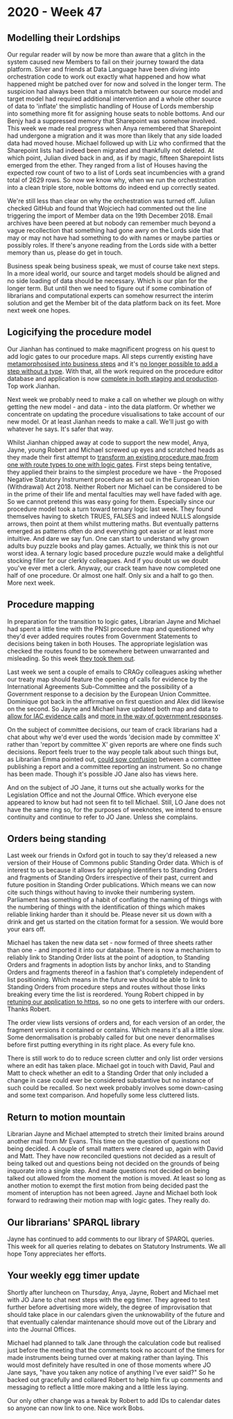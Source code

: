 # 2020 - Week 47

## Modelling their Lordships

Our regular reader will by now be more than aware that a glitch in the system caused new Members to fail on their journey toward the data platform. Silver and friends at Data Language have been diving into orchestration code to work out exactly what happened and how what happened might be patched over for now and solved in the longer term. The suspicion had always been that a mismatch between our source model and target model had required additional intervention and a whole other source of data to 'inflate' the simplistic handling of House of Lords membership into something more fit for assigning house seats to noble bottoms. And our Benjy had a suppressed memory that Sharepoint was somehow involved. This week we made real progress when Anya remembered that Sharepoint had undergone a migration and it was more than likely that any side loaded data had moved house. Michael followed up with Liz who confirmed that the Sharepoint lists had indeed been migrated and thankfully not deleted. At which point, Julian dived back in and, as if by magic, fifteen Sharepoint lists emerged from the ether. They ranged from a list of Houses having the expected row count of two to a list of Lords seat incumbencies with a grand total of 2629 rows. So now we know why, when we run the orchestration into a clean triple store, noble bottoms do indeed end up correctly seated.

We're still less than clear on why the orchestration was turned off. Julian checked GitHub and found that Wojciech had commented out the line triggering the import of Member data on the 19th December 2018. Email archives have been peered at but nobody can remember much beyond a vague recollection that something had gone awry on the Lords side that may or may not have had something to do with names or maybe parties or possibly roles. If there's anyone reading from the Lords side with a better memory than us, please do get in touch.

Business speak being business speak, we must of course take next steps. In a more ideal world, our source and target models should be aligned and no side loading of data should be necessary. Which is our plan for the longer term. But until then we need to figure out if some combination of librarians and computational experts can somehow resurrect the interim solution and get the Member bit of the data platform back on its feet. More next week one hopes.

## Logicifying the procedure model

Our Jianhan has continued to make magnificent progress on his quest to add logic gates to our procedure maps. All steps currently existing have [metamorphosised into business steps](https://trello.com/c/uLV6bJRQ/7-migration-make-every-existing-step-of-type-business-step-in-the-procedure-database-in-staging) and it's [no longer possible to add a step without a type](https://trello.com/c/DnPgQPID/8-make-proceduresteptypeid-not-null-by-default-in-staging). With that, all the work required on the procedure editor database and application is now [complete in both staging and production](https://trello.com/c/1tFtjt0C/34-release-procedure-editor-changes-in-staging-to-live-and-make-relevant-database-schema-changes). Top work Jianhan.

Next week we probably need to make a call on whether we plough on withy getting the new model - and data - into the data platform. Or whether we concentrate on updating the procedure visualisations to take account of our new model. Or at least Jianhan needs to make a call. We'll just go with whatever he says. It's safer that way.

Whilst Jianhan chipped away at code to support the new model, Anya, Jayne, young Robert and Michael screwed up eyes and scratched heads as they made their first attempt to [transform an existing procedure map from one with route types to one with logic gates](https://trello.com/c/XagSxVzd/11-remap-pnsi). First steps being tentative, they applied their brains to the simplest procedure we have - the Proposed Negative Statutory Instrument procedure as set out in the European Union (Withdrawal) Act 2018. Neither Robert nor Michael can be considered to be in the prime of their life and mental faculties may well have faded with age. So we cannot pretend this was easy going for them. Especially since our procedure model took a turn toward ternary logic last week. They found themselves having to sketch TRUES, FALSES and indeed NULLS alongside arrows, then point at them whilst muttering maths. But eventually patterns emerged as patterns often do and everything got easier or at least more intuitive. And dare we say fun. One can start to understand why grown adults buy puzzle books and play games. Actually, we think this is not our worst idea. A ternary logic based procedure puzzle would make a delightful stocking filler for our clerkly colleagues. And if you doubt us we doubt you've ever met a clerk. Anyway, our crack team have now completed one half of one procedure. Or almost one half. Only six and a half to go then. More next week.

## Procedure mapping

In preparation for the transition to logic gates, Librarian Jayne and Michael had spent a little time with the PNSI procedure map and questioned why they'd ever added requires routes from Government Statements to decisions being taken in both Houses. The appropriate legislation was checked the routes found to be somewhere between unwarranted and misleading. So this week [they took them out](https://trello.com/c/zFOhPyY1/286-remove-requires-routes-in-the-pnsi-procedure).

Last week we sent a couple of emails to CRAGy colleagues asking whether our treaty map should feature the opening of calls for evidence by the International Agreements Sub-Committee and the possibility of a Government response to a decision by the European Union Committee. Dominique got back in the affirmative on first question and Alex did likewise on the second. So Jayne and Michael have updated both map and data to [allow for IAC evidence calls](https://trello.com/c/u7aUCNoG/273-dg-do-we-need-a-call-for-evidence-step-in-the-lords) and [more in the way of government responses](https://trello.com/c/NjEqSiZh/259-ah-government-response-to-decision-made-by-the-european-union-committee).

On the subject of committee decisions, our team of crack librarians had a chat about why we'd ever used the words 'decision made by committee X' rather than 'report by committee X' given reports are where one finds such decisions. Report feels truer to the way people talk about such things but, as Librarian Emma pointed out, [could sow confusion](https://trello.com/c/5Bdb94f8/258-labelling-why-do-we-have-committees-having-decisions-rather-than-reports) between a committee publishing a report and a committee reporting an instrument. So no change has been made. Though it's possible JO Jane also has views here.

And on the subject of JO Jane, it turns out she actually works for the Legislation Office and not the Journal Office. Which everyone else appeared to know but had not seen fit to tell Michael. Still, LO Jane does not have the same ring so, for the purposes of weeknotes, we intend to ensure continuity and continue to refer to JO Jane. Unless she complains.

## Orders being standing

Last week our friends in Oxford got in touch to say they'd released a new version of their House of Commons public Standing Order data. Which is of interest to us because it allows for applying identifiers to Standing Orders and fragments of Standing Orders irrespective of their past, current and future position in Standing Order publications. Which means we can now cite such things without having to invoke their numbering system. Parliament has something of a habit of conflating the naming of things with the numbering of things with the identification of things which makes reliable linking harder than it should be. Please never sit us down with a drink and get us started on the citation format for a session. We would bore your ears off. 

Michael has taken the new data set - now formed of three sheets rather than one - and imported it into our database. There is now a mechanism to reliably link to Standing Order lists at the point of adoption, to Standing Orders and fragments in adoption lists by anchor links, and to Standing Orders and fragments thereof in a fashion that's completely independent of list positioning. Which means in the future we should be able to link to Standing Orders from procedure steps and routes without those links breaking every time the list is reordered. Young Robert chipped in by [retuning our application to https](https://trello.com/c/1iOviuNQ/289-made-standing-orders-https), so no one gets to interfere with our orders. Thanks Robert.

The order view lists versions of orders and, for each version of an order, the fragment versions it contained or contains. Which means it's all a little slow. Some denormalisation is probably called for but one never denormalises before first putting everything in its right place. As every fule kno.

There is still work to do to reduce screen clutter and only list order versions where an edit has taken place. Michael got in touch with David, Paul and Matt to check whether an edit to a Standing Order that only included a change in case could ever be considered substantive but no instance of such could be recalled. So next week probably involves some down-casing and some text comparison. And hopefully some less cluttered lists.

## Return to motion mountain

Librarian Jayne and Michael attempted to stretch their limited brains around another mail from Mr Evans. This time on the question of questions not being decided. A couple of small matters were cleared up, again with David and Matt. They have now reconciled questions not decided as a result of being talked out and questions being not decided on the grounds of being inquorate into a single step. And made questions not decided on being talked out allowed from the moment the motion is moved. At least so long as another motion to exempt the first motion from being decided past the moment of interuption has not been agreed. Jayne and Michael both look forward to redrawing their motion map with logic gates. They really do.

## Our librarians' SPARQL library

Jayne has continued to add comments to our library of SPARQL queries. This week for all queries relating to debates on Statutory Instruments. We all hope Tony appreciates her efforts.

## Your weekly egg timer update

Shortly after luncheon on Thursday, Anya, Jayne, Robert and Michael met with JO Jane to chat next steps with the egg timer. They agreed to test further before advertising more widely, the degree of improvisation that should take place in our calendars given the unknowability of the future and that eventually calendar maintenance should move out of the Library and into the Journal Offices.

Michael had planned to talk Jane through the calculation code but realised just before the meeting that the comments took no account of the timers for made instruments being turned over at making rather than laying. This would most definitely have resulted in one of those moments where JO Jane says, "have you taken any notice of anything I've ever said?" So he backed out gracefully and collared Robert to help him fix up comments and messaging to reflect a little more making and a little less laying.

Our only other change was a tweak by Robert to add IDs to calendar dates so anyone can now link to one. Nice work Bobs.


